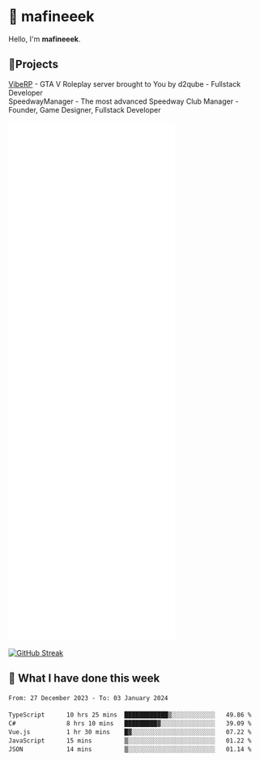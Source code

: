 # 👋 mafineeek
Hello, I'm **mafineeek**.

## 📝Projects

[VibeRP](https://v-rp.pl) - GTA V Roleplay server brought to You by d2qube - Fullstack Developer<br/>
SpeedwayManager - The most advanced Speedway Club Manager - Founder, Game Designer, Fullstack Developer


![](./github-metrics.svg)

[![GitHub Streak](https://streak-stats.demolab.com/?user=mafineeek)](https://git.io/streak-stats)

## 📰 What I have done this week
<!--START_SECTION:waka-->

```txt
From: 27 December 2023 - To: 03 January 2024

TypeScript      10 hrs 25 mins  ████████████▒░░░░░░░░░░░░   49.86 %
C#              8 hrs 10 mins   █████████▓░░░░░░░░░░░░░░░   39.09 %
Vue.js          1 hr 30 mins    █▓░░░░░░░░░░░░░░░░░░░░░░░   07.22 %
JavaScript      15 mins         ▒░░░░░░░░░░░░░░░░░░░░░░░░   01.22 %
JSON            14 mins         ▒░░░░░░░░░░░░░░░░░░░░░░░░   01.14 %
```

<!--END_SECTION:waka-->
